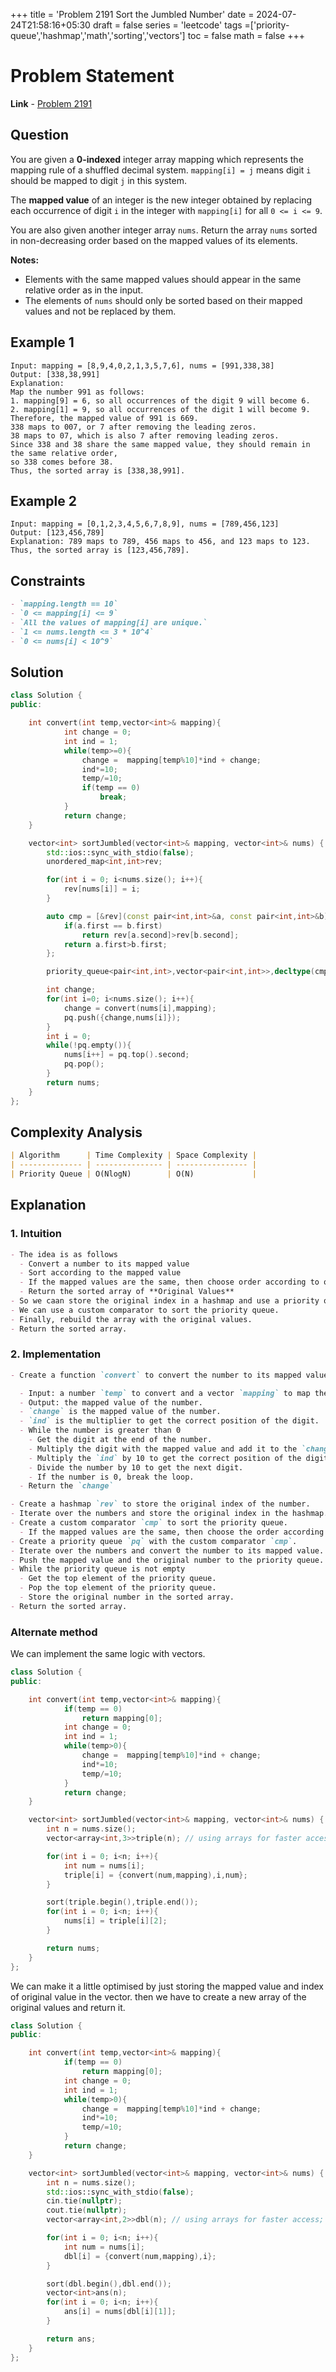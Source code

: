 +++
title = 'Problem 2191 Sort the Jumbled Number'
date = 2024-07-24T21:58:16+05:30
draft = false
series = 'leetcode'
tags =['priority-queue','hashmap','math','sorting','vectors']
toc = false
math = false
+++

# Problem Statement

**Link** - [Problem 2191](https://leetcode.com/problems/sort-the-jumbled-numbers/description/)

## Question

You are given a **0-indexed** integer array mapping which represents the mapping rule of a shuffled decimal system. `mapping[i] = j` means digit `i` should be mapped to digit `j` in this system.

The **mapped value** of an integer is the new integer obtained by replacing each occurrence of digit `i` in the integer with `mapping[i]` for all `0 <= i <= 9`.

You are also given another integer array `nums`. Return the array `nums` sorted in non-decreasing order based on the mapped values of its elements.

**Notes:**

- Elements with the same mapped values should appear in the same relative order as in the input.
- The elements of `nums` should only be sorted based on their mapped values and not be replaced by them.

## Example 1

```
Input: mapping = [8,9,4,0,2,1,3,5,7,6], nums = [991,338,38]
Output: [338,38,991]
Explanation:
Map the number 991 as follows:
1. mapping[9] = 6, so all occurrences of the digit 9 will become 6.
2. mapping[1] = 9, so all occurrences of the digit 1 will become 9.
Therefore, the mapped value of 991 is 669.
338 maps to 007, or 7 after removing the leading zeros.
38 maps to 07, which is also 7 after removing leading zeros.
Since 338 and 38 share the same mapped value, they should remain in the same relative order,
so 338 comes before 38.
Thus, the sorted array is [338,38,991].
```

## Example 2

```
Input: mapping = [0,1,2,3,4,5,6,7,8,9], nums = [789,456,123]
Output: [123,456,789]
Explanation: 789 maps to 789, 456 maps to 456, and 123 maps to 123.
Thus, the sorted array is [123,456,789].
```

## Constraints

```markdown
- `mapping.length == 10`
- `0 <= mapping[i] <= 9`
- `All the values of mapping[i] are unique.`
- `1 <= nums.length <= 3 * 10^4`
- `0 <= nums[i] < 10^9`
```

## Solution

```cpp
class Solution {
public:

    int convert(int temp,vector<int>& mapping){
            int change = 0;
            int ind = 1;
            while(temp>=0){
                change =  mapping[temp%10]*ind + change;
                ind*=10;
                temp/=10;
                if(temp == 0)
                    break;
            }
            return change;
    }

    vector<int> sortJumbled(vector<int>& mapping, vector<int>& nums) {
        std::ios::sync_with_stdio(false);
        unordered_map<int,int>rev;

        for(int i = 0; i<nums.size(); i++){
            rev[nums[i]] = i;
        }

        auto cmp = [&rev](const pair<int,int>&a, const pair<int,int>&b){
            if(a.first == b.first)
                return rev[a.second]>rev[b.second];
            return a.first>b.first;
        };

        priority_queue<pair<int,int>,vector<pair<int,int>>,decltype(cmp)>pq(cmp);

        int change;
        for(int i=0; i<nums.size(); i++){
            change = convert(nums[i],mapping);
            pq.push({change,nums[i]});
        }
        int i = 0;
        while(!pq.empty()){
            nums[i++] = pq.top().second;
            pq.pop();
        }
        return nums;
    }
};
```

## Complexity Analysis

```markdown
| Algorithm      | Time Complexity | Space Complexity |
| -------------- | --------------- | ---------------- |
| Priority Queue | O(NlogN)        | O(N)             |
```

## Explanation

### 1. Intuition

```markdown
- The idea is as follows
  - Convert a number to its mapped value
  - Sort according to the mapped value
  - If the mapped values are the same, then choose order according to original index.
  - Return the sorted array of **Original Values**
- So we caan store the original index in a hashmap and use a priority queue to sort the mapped values.
- We can use a custom comparator to sort the priority queue.
- Finally, rebuild the array with the original values.
- Return the sorted array.
```

### 2. Implementation

```markdown
- Create a function `convert` to convert the number to its mapped value.

  - Input: a number `temp` to convert and a vector `mapping` to map the digits.
  - Output: the mapped value of the number.
  - `change` is the mapped value of the number.
  - `ind` is the multiplier to get the correct position of the digit.
  - While the number is greater than 0
    - Get the digit at the end of the number.
    - Multiply the digit with the mapped value and add it to the `change`.
    - Multiply the `ind` by 10 to get the correct position of the digit.
    - Divide the number by 10 to get the next digit.
    - If the number is 0, break the loop.
  - Return the `change`

- Create a hashmap `rev` to store the original index of the number.
- Iterate over the numbers and store the original index in the hashmap.
- Create a custom comparator `cmp` to sort the priority queue.
  - If the mapped values are the same, then choose the order according to the original index.
- Create a priority queue `pq` with the custom comparator `cmp`.
- Iterate over the numbers and convert the number to its mapped value.
- Push the mapped value and the original number to the priority queue.
- While the priority queue is not empty
  - Get the top element of the priority queue.
  - Pop the top element of the priority queue.
  - Store the original number in the sorted array.
- Return the sorted array.
```

### Alternate method

We can implement the same logic with vectors.

```cpp
class Solution {
public:

    int convert(int temp,vector<int>& mapping){
            if(temp == 0)
                return mapping[0];
            int change = 0;
            int ind = 1;
            while(temp>0){
                change =  mapping[temp%10]*ind + change;
                ind*=10;
                temp/=10;
            }
            return change;
    }

    vector<int> sortJumbled(vector<int>& mapping, vector<int>& nums) {
        int n = nums.size();
        vector<array<int,3>>triple(n); // using arrays for faster access;

        for(int i = 0; i<n; i++){
            int num = nums[i];
            triple[i] = {convert(num,mapping),i,num};
        }

        sort(triple.begin(),triple.end());
        for(int i = 0; i<n; i++){
            nums[i] = triple[i][2];
        }

        return nums;
    }
};
```

We can make it a little optimised by just storing the mapped value and index of original value in the vector.
then we have to create a new array of the original values and return it.

```cpp
class Solution {
public:

    int convert(int temp,vector<int>& mapping){
            if(temp == 0)
                return mapping[0];
            int change = 0;
            int ind = 1;
            while(temp>0){
                change =  mapping[temp%10]*ind + change;
                ind*=10;
                temp/=10;
            }
            return change;
    }

    vector<int> sortJumbled(vector<int>& mapping, vector<int>& nums) {
        int n = nums.size();
        std::ios::sync_with_stdio(false);
        cin.tie(nullptr);
        cout.tie(nullptr);
        vector<array<int,2>>dbl(n); // using arrays for faster access;

        for(int i = 0; i<n; i++){
            int num = nums[i];
            dbl[i] = {convert(num,mapping),i};
        }

        sort(dbl.begin(),dbl.end());
        vector<int>ans(n);
        for(int i = 0; i<n; i++){
            ans[i] = nums[dbl[i][1]];
        }

        return ans;
    }
};
```
